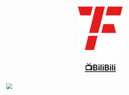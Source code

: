 <p align="center">
  <a href="https://github.com/FZaii/">
    <img src="images/FZ-Logo.png" alt="Logo" width="120" height="120">
  </a>
    <br />
</p>

 ## <p align="center">[📺BiliBili](https://space.bilibili.com/1898517)</p>


![](https://github-readme-stats.vercel.app/api?username=FZaii)

